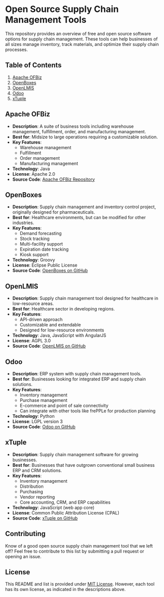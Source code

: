 # Open Source Supply Chain Management Tools

This repository provides an overview of free and open source software options for supply chain management. These tools can help businesses of all sizes manage inventory, track materials, and optimize their supply chain processes.

## Table of Contents
1. [Apache OFBiz](#apache-ofbiz)
2. [OpenBoxes](#openboxes)
3. [OpenLMIS](#openlmis)
4. [Odoo](#odoo)
5. [xTuple](#xtuple)

## Apache OFBiz

- **Description**: A suite of business tools including warehouse management, fulfillment, order, and manufacturing management.
- **Best for**: Midsize to large operations requiring a customizable solution.
- **Key Features**: 
  - Warehouse management
  - Fulfillment
  - Order management
  - Manufacturing management
- **Technology**: Java
- **License**: Apache 2.0
- **Source Code**: [Apache OFBiz Repository](https://github.com/apache/ofbiz)

## OpenBoxes

- **Description**: Supply chain management and inventory control project, originally designed for pharmaceuticals.
- **Best for**: Healthcare environments, but can be modified for other industries.
- **Key Features**:
  - Demand forecasting
  - Stock tracking
  - Multi-facility support
  - Expiration date tracking
  - Kiosk support
- **Technology**: Groovy
- **License**: Eclipse Public License
- **Source Code**: [OpenBoxes on GitHub](https://github.com/openboxes/openboxes)

## OpenLMIS

- **Description**: Supply chain management tool designed for healthcare in low-resource areas.
- **Best for**: Healthcare sector in developing regions.
- **Key Features**:
  - API-driven approach
  - Customizable and extendable
  - Designed for low-resource environments
- **Technology**: Java, JavaScript with AngularJS
- **License**: AGPL 3.0
- **Source Code**: [OpenLMIS on GitHub](https://github.com/OpenLMIS)

## Odoo

- **Description**: ERP system with supply chain management tools.
- **Best for**: Businesses looking for integrated ERP and supply chain solutions.
- **Key Features**:
  - Inventory management
  - Purchase management
  - E-commerce and point of sale connectivity
  - Can integrate with other tools like frePPLe for production planning
- **Technology**: Python
- **License**: LGPL version 3
- **Source Code**: [Odoo on GitHub](https://github.com/odoo/odoo)

## xTuple

- **Description**: Supply chain management software for growing businesses.
- **Best for**: Businesses that have outgrown conventional small business ERP and CRM solutions.
- **Key Features**:
  - Inventory management
  - Distribution
  - Purchasing
  - Vendor reporting
  - Core accounting, CRM, and ERP capabilities
- **Technology**: JavaScript (web app core)
- **License**: Common Public Attribution License (CPAL)
- **Source Code**: [xTuple on GitHub](https://github.com/xtuple)

## Contributing

Know of a good open source supply chain management tool that we left off? Feel free to contribute to this list by submitting a pull request or opening an issue.

## License

This README and list is provided under [MIT License](LICENSE). However, each tool has its own license, as indicated in the descriptions above.
